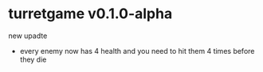 # turretgame v0.1.0-alpha

new upadte 
- every enemy now has 4 health and you need to hit them 4 times before they die

